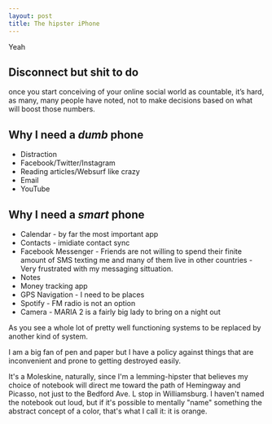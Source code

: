 ```yaml
---
layout: post
title: The hipster iPhone
---
```


Yeah

## Disconnect but shit to do

once you start conceiving of your online social world as countable, it’s hard, as many, many people have noted, not to make decisions based on what will boost those numbers.

## Why I need a *dumb* phone

- Distraction
- Facebook/Twitter/Instagram
- Reading articles/Websurf like crazy
- Email
- YouTube

## Why I need a *smart* phone

- Calendar - by far the most important app
- Contacts - imidiate contact sync
- Facebook Messenger - Friends are not willing to spend their finite amount of SMS texting me and many of them live in other countries - Very frustrated with my messaging sittuation.
- Notes
- Money tracking app
- GPS Navigation - I need to be places
- Spotify - FM radio is not an option
- Camera - MARIA 2 is a fairly big lady to bring on a night out

As you see a whole lot of pretty well functioning systems to be replaced by another kind of system.

I am a big fan of pen and paper but I have a policy against things that are inconvenient and prone to getting destroyed easily.
 
It's a Moleskine, naturally, since I'm a lemming-hipster that believes my choice of notebook will direct me toward the path of Hemingway and Picasso, not just to the Bedford Ave. L stop in Williamsburg. I haven't named the notebook out loud, but if it's possible to mentally "name" something the abstract concept of a color, that's what I call it: it is orange.

